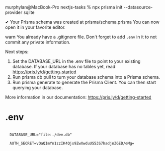 murphylan@MacBook-Pro nextjs-tasks % npx prisma init --datasource-provider sqlite

✔ Your Prisma schema was created at prisma/schema.prisma
  You can now open it in your favorite editor.

warn You already have a .gitignore file. Don't forget to add `.env` in it to not commit any private information.

Next steps:
1. Set the DATABASE_URL in the .env file to point to your existing database. If your database has no tables yet, read https://pris.ly/d/getting-started
2. Run prisma db pull to turn your database schema into a Prisma schema.
3. Run prisma generate to generate the Prisma Client. You can then start querying your database.

More information in our documentation:
https://pris.ly/d/getting-started


# .env

```

  DATABASE_URL="file:./dev.db"

  AUTH_SECRET=vQaQImYn1zzIK4Qjs9ZwXwduUS53S7hadjnZGED/eMg=

```
